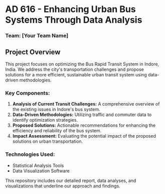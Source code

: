 # **AD 616 - Enhancing Urban Bus Systems Through Data Analysis**

### **Team: [Your Team Name]**

## **Project Overview**
This project focuses on optimizing the Bus Rapid Transit System in Indore, India. We address the city's transportation challenges and propose solutions for a more efficient, sustainable urban transit system using data-driven methodologies.

### **Key Components:**
1. **Analysis of Current Transit Challenges:** A comprehensive overview of the existing issues in Indore's bus system.
2. **Data-Driven Methodologies:** Utilizing traffic and commuter data to identify optimization strategies.
3. **Proposed Solutions:** Actionable recommendations for enhancing the efficiency and reliability of the bus system.
4. **Impact Assessment:** Evaluating the potential impact of the proposed solutions on urban transportation.

### **Technologies Used:**
- Statistical Analysis Tools
- Data Visualization Software

This repository includes our detailed report, data analyses, and visualizations that underline our approach and findings.
